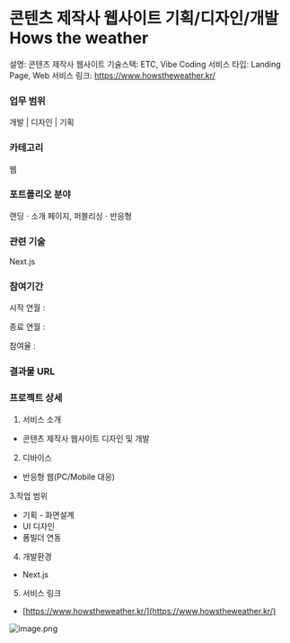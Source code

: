 # 콘텐츠 제작사 웹사이트 기획/디자인/개발Hows the weather

설명: 콘텐츠 제작사 웹사이트
기술스택: ETC, Vibe Coding
서비스 타입: Landing Page, Web
서비스 링크: https://www.howstheweather.kr/

### 업무 범위

개발 | 디자인 | 기획

### 카테고리

웹

### 포트폴리오 분야

랜딩ㆍ소개 페이지, 퍼블리싱ㆍ반응형

### 관련 기술

Next.js

### 참여기간

시작 연월 :

종료 연월 :

참여율 :

### 결과물 URL

### 프로젝트 상세

1. 서비스 소개

- 콘텐츠 제작사 웹사이트 디자인 및 개발

2. 디바이스

- 반응형 웹(PC/Mobile 대응)

3.작업 범위

- 기획 - 화면설계
- UI 디자인
- 폼빌더 연동

4. 개발환경

- Next.js

5. 서비스 링크

- [https://www.howstheweather.kr/](https://www.howstheweather.kr/)

![image.png](%EC%BD%98%ED%85%90%EC%B8%A0%20%EC%A0%9C%EC%9E%91%EC%82%AC%20%EC%9B%B9%EC%82%AC%EC%9D%B4%ED%8A%B8%20%EA%B8%B0%ED%9A%8D%20%EB%94%94%EC%9E%90%EC%9D%B8%20%EA%B0%9C%EB%B0%9CHows%20the%20weather%2026836303851680298ebcfdd7f2e5497b/image.png)